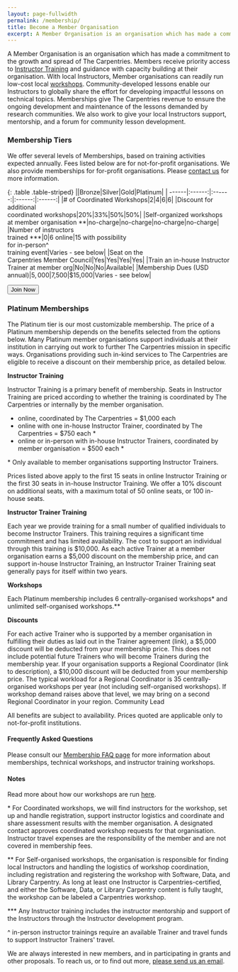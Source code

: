 ```yaml
---
layout: page-fullwidth
permalink: /membership/
title: Become a Member Organisation
excerpt: A Member Organisation is an organisation which has made a commitment to the growth and spread of The Carpentries
---
```


A Member Organisation is an organisation which has made a commitment to the growth and spread of The Carpentries. Members receive priority access to [Instructor Training](https://carpentries.github.io/instructor-training/) and guidance with capacity building at their organisation. With local Instructors, Member organisations can readily run low-cost local [workshops]((/workshops/)). Community-developed lessons enable our Instructors to globally share the effort for developing impactful lessons on technical topics. Memberships give The Carpentries revenue to ensure the ongoing development and maintenance of the lessons demanded by research communities. We also work to give your local Instructors support, mentorship, and a forum for community lesson development.

### Membership Tiers

We offer several levels of Memberships, based on training activities expected annually. Fees listed below are for not-for-profit organisations. We also provide memberships for for-profit organisations. Please [contact us](mailto:membership@carpentries.org) for more information.

{: .table .table-striped}
||Bronze|Silver|Gold|Platinum|
| ------|:------:|:------:|:------:|:------:|
|# of Coordinated Workshops|2|4|6|6|
|Discount for additional <br>coordinated workshops|20%|33%|50%|50%|
|Self-organized workshops<br> at member organisation **|no-charge|no-charge|no-charge|no-charge|
|Number of instructors <br>trained ***|0|6 online|15 with possibility <br>for in-person^<br>training event|Varies - see below|
|Seat on the <br>Carpentries Member Council|Yes|Yes|Yes|Yes|
|Train an in-house Instructor <br>Trainer at member org|No|No|No|Available|
|Membership Dues (USD annual)|$5,000|$7,500|$15,000|Varies - see below|

<a href="https://carpentries.typeform.com/to/Hmfe6L">
  <button class="btn">
    Join Now
  </button>
</a>

### Platinum Memberships

The Platinum tier is our most customizable membership. The price of a Platinum membership 
depends on the benefits selected from the options below. Many Platinum member organisations support individuals
at their institution in carrying out work to further The Carpentries mission in specific
ways. Organisations providing such in-kind services to The Carpentries are eligible
to receive a discount on their membership price, as detailed below.

<strong>Instructor Training</strong>  

Instructor Training is a primary benefit of membership. Seats in Instructor Training are priced according to whether the training is
  coordinated by The Carpentries or internally by the member organisation. 
  * online, coordinated by The Carpentries = $1,000 each
  * online with one in-house Instructor Trainer, coordinated by The Carpentries = $750 each \*
  * online or in-person with in-house Instructor Trainers, coordinated by member organisation = $500 each \*

\* Only available to member organisations supporting Instructor Trainers.

Prices listed above apply to the first 15 seats in online Instructor Training or the first 30 seats in in-house Instructor Training.
We offer a 10% discount on additional seats, with a maximum total of 50 online seats, or 100 in-house seats.

<strong>Instructor Trainer Training</strong>

Each year we provide training for a small number of qualified individuals to become Instructor Trainers. This training requires a significant time 
commitment and has limited availability. The cost to support an individual through this training is $10,000. As each active Trainer at a member organisation
earns a $5,000 discount on the membership price, and can support in-house Instructor Training, an Instructor Trainer Training seat
generally pays for itself within two years. 

<strong>Workshops</strong>

Each Platinum membership includes 6 centrally-organised workshops\* and unlimited self-organised workshops.\*\* 

<strong>Discounts</strong>

For each active Trainer who is supported by a member organisation in fulfilling their duties as laid out in the Trainer agreement (link), a $5,000 discount will be deducted from your membership price. This does not include potential future Trainers who will become Trainers during the membership year. 
If your organisation supports a Regional Coordinator (link to description), a $10,000 discount will be deducted from your membership price. The typical workload for a Regional Coordinator is 35 centrally-organised workshops per year (not including self-organised workshops). If workshop demand raises above that level, we may bring on a second Regional Coordinator in your region.
Community Lead


All benefits are subject to availability. Prices quoted are applicable only to not-for-profit institutions. 




#### Frequently Asked Questions

Please consult our [Membership FAQ page](/member_faq) for more information about memberships, technical workshops, and instructor training workshops.


#### Notes

Read more about how our workshops are run [here](/workshops/).

\* For Coordinated workshops, we will find instructors for the workshop, set up and handle registration, support instructor logistics and coordinate and share assessment results with the member organisation. A designated contact approves coordinated workshop requests for that organisation. Instructor travel expenses are the responsibility of the member and are not covered in membership fees.

\*\* For Self-organised workshops, the organisation is responsible for finding local Instructors and handling the logistics of workshop coordination, including registration and registering the workshop with Software, Data, and Library Carpentry. As long at least one Instructor is Carpentries-certified, and either the Software, Data, or Library Carpentry content is fully taught, the workshop can be labeled a Carpentries workshop.

\*\*\* Any Instructor training includes the instructor mentorship and support of the Instructors through the Instructor development program.

^ in-person instructor trainings require an available Trainer and travel funds to support Instructor Trainers' travel.

We are always interested in new members, and in participating in grants and other proposals. To reach us, or to
find out more, [please send us an email](mailto:memberships@carpentries.org).
